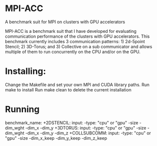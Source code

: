# MPI-ACC
A benchmark suit for MPI on clusters with GPU accelerators 

MPI-ACC is a benchmark suit that I have developed for evaluating communication performance of the clusters with GPU accelerators. This benchmark currently includes 3 communication patterns: 1) 2d-5point Stencil; 2) 3D-Torus; and 3) Collective on a sub communicator and allows multiple of them to run concurrently on the CPU and/or on the GPU. 

# Installing:
Change the Makefile and set your own MPI and CUDA library paths.
Run make to install
Run make clean to delete the current installation


# Running

benchmark_name: 
        +2DSTENCIL: 
                input: 
                        -type: "cpu" or "gpu" 
                        -size 
                        -dim_wght 
                        -dim_x 
                        -dim_y 
        +3DTORUS: 
                input: 
                        -type: "cpu" or "gpu" 
                        -size 
                        -dim_wght 
                        -dim_x 
                        -dim_y 
                        -dim_z 
        +COLLSUBCOMM: 
                input: 
                        -type: "cpu" or "gpu" 
                        -size 
                        -dim_x_keep 
                        -dim_y_keep 
                        -dim_z_keep 

